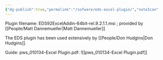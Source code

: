 ```yaml
---
{"dg-publish":true,"permalink":"/sofware/eds-excel-plugin/","noteIcon":"","created":"2025-01-28T09:35:14.831-06:00"}
---
```


Plugin filename: EDS92ExcelAddin-64bit-rel.9.2.1.1.msi ; provided by [[People/Matt Dannemueller\|Matt Dannemueller]]

The EDS plugin has been used extensively by [[People/Don Hudgins\|Don Hudgins]].

Guide: pws_010134-Excel Plugin.pdf: ![[pws_010134-Excel Plugin.pdf]]
